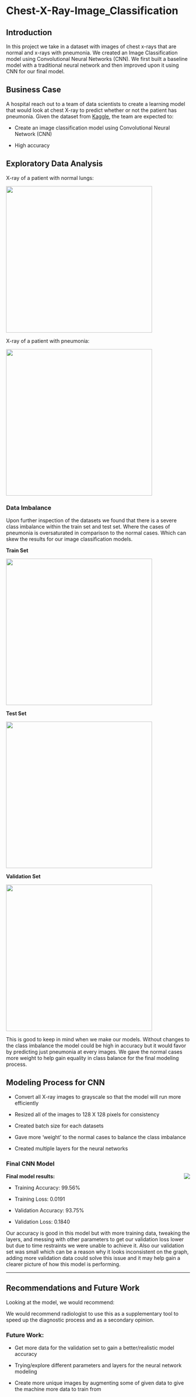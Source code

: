 # Chest-X-Ray-Image_Classification

## Introduction 

In this project we take in a dataset with images of chest x-rays that are normal and x-rays with pneumonia. We created an Image Classification model using Convolutional Neural Networks (CNN). We first built a baseline model with a traditional neural network and then improved upon it using CNN for our final model.  

## Business Case

A hospital reach out to a team of data scientists to create a learning model that would look at chest X-ray to predict whether or not the patient has pneumonia.
Given the dataset from [Kaggle](https://www.kaggle.com/paultimothymooney/chest-xray-pneumonia), the team are expected to:

- Create an image classification model using Convolutional Neural Network (CNN)

- High accuracy

## Exploratory Data Analysis


X-ray of a patient with normal lungs:

<img src="https://github.com/Ericusick/Chest-X-Ray-Image_Classification/blob/main/Pictures%20for%20non-technical/normal.jpeg?raw=true" width="400" height="400" />

X-ray of a patient with pneumonia:

<img src="https://github.com/Ericusick/Chest-X-Ray-Image_Classification/blob/main/Pictures%20for%20non-technical/pneumonia.jpg" width="400" height="400" />

### Data Imbalance

Upon further inspection of the datasets we found that there is a severe class imbalance within the train set and test set. Where the cases of pneumonia is oversaturated in comparison to the normal cases. Which can skew the results for our image classification models.

__Train Set__

<img src="https://github.com/Ericusick/Chest-X-Ray-Image_Classification/blob/main/Pictures%20for%20non-technical/Test%20Imbalance.PNG" width="400" height="400" />

__Test Set__

<img src="https://github.com/Ericusick/Chest-X-Ray-Image_Classification/blob/main/Pictures%20for%20non-technical/Train%20Imbalance.PNG" width="400" height="400" />

__Validation Set__

<img src="https://github.com/Ericusick/Chest-X-Ray-Image_Classification/blob/main/Pictures%20for%20non-technical/Val%20Imbalance.PNG" width="400" height="400" />

This is good to keep in mind when we make our models. Without changes to the class imbalance the model could be high in accuracy but it would favor by predicting just pneumonia at every images. We gave the normal cases more weight to help gain equality in class balance for the final modeling process.  

## Modeling Process for CNN

- Convert all X-ray images to grayscale so that the model will run more efficiently

- Resized all of the images to 128 X 128 pixels for consistency  

- Created batch size for each datasets

- Gave more ‘weight’ to the normal cases to balance the class imbalance

- Created multiple layers for the neural networks

### Final CNN Model

<img align="right" src="https://github.com/Ericusick/Chest-X-Ray-Image_Classification/blob/main/Pictures%20for%20non-technical/Final%20CNN%20Graphs.PNG">

__Final model results:__

- Training Accuracy: 99.56%

- Training Loss: 0.0191

- Validation Accuracy: 93.75%

- Validation Loss: 0.1840

Our accuracy is good in this model but with more training data, tweaking the layers, and messing with other parameters to get our validation loss lower but due to time restraints we were unable to achieve it. Also our validation set was small which can be a reason why it looks inconsistent on the graph, adding more validation data could solve this issue and it may help gain a clearer picture of how this model is performing.  

---

## Recommendations and Future Work 

Looking at the model, we would recommend:

We would recommend radiologist to use this as a supplementary tool to speed up the diagnostic process and as a secondary opinion.

### Future Work:

- Get more data for the validation set to gain a better/realistic model accuracy

- Trying/explore different parameters and layers for the neural network modeling

- Create more unique images by augmenting some of given data to give the machine more data to train from
























